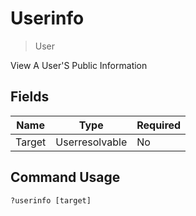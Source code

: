 # Userinfo
> User

View A User'S Public Information

## Fields

| Name | Type | Required |
|------|------|----------|
| Target | Userresolvable | No |

## Command Usage
```
?userinfo [target]
```